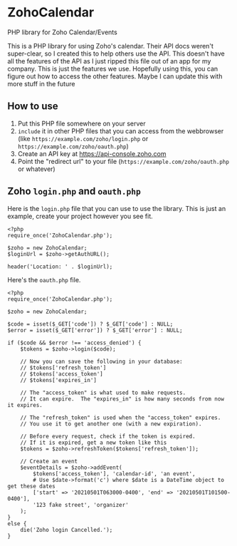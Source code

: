 # ZohoCalendar
PHP library for Zoho Calendar/Events

This is a PHP library for using Zoho's calendar.  Their API docs weren't super-clear, so I created this to help others use the API.
This doesn't have all the features of the API as I just ripped this file out of an app for my company.  This is just the features we use.
Hopefully using this, you can figure out how to access the other features.  Maybe I can update this with more stuff in the future

## How to use
1. Put this PHP file somewhere on your server
2. `include` it in other PHP files that you can access from the webbrowser (like `https://example.com/zoho/login.php` or `https://example.com/zoho/oauth.php`)
3. Create an API key at https://api-console.zoho.com
4. Point the "redirect url" to your file (`https://example.com/zoho/oauth.php` or whatever)

## Zoho `login.php` and `oauth.php`
Here is the `login.php` file that you can use to use the library.  This is just an example, create your project however you see fit.

```
<?php
require_once('ZohoCalendar.php');

$zoho = new ZohoCalendar;
$loginUrl = $zoho->getAuthURL();

header('Location: ' . $loginUrl);
```

Here's the `oauth.php` file.

```
<?php
require_once('ZohoCalendar.php');

$zoho = new ZohoCalendar;

$code = isset($_GET['code']) ? $_GET['code'] : NULL;
$error = isset($_GET['error']) ? $_GET['error'] : NULL;

if ($code && $error !== 'access_denied') {
	$tokens = $zoho->login($code);
	
	// Now you can save the following in your database:
	// $tokens['refresh_token']
	// $tokens['access_token']
	// $tokens['expires_in']
	
	// The "access_token" is what used to make requests.
	// It can expire.  The "expires_in" is how many seconds from now it expires.
	
	// The "refresh_token" is used when the "access_token" expires.
	// You use it to get another one (with a new expiration).
	
	// Before every request, check if the token is expired.
	// If it is expired, get a new token like this
	$tokens = $zoho->refreshToken($tokens['refresh_token']);
	
	// Create an event
	$eventDetails = $zoho->addEvent(
		$tokens['access_token'], 'calendar-id', 'an event',
		# Use $date->format('c') where $date is a DateTime object to get these dates
		['start' => '20210501T063000-0400', 'end' => '20210501T101500-0400'],
		'123 fake street', 'organizer'
	);
}
else {
	die('Zoho login Cancelled.');
}
```
